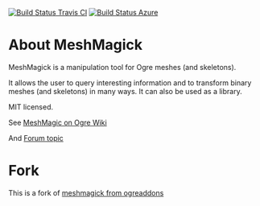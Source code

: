 [![Build Status Travis CI](https://travis-ci.com/blakharaz/meshmagick.svg?branch=master)](https://travis-ci.org/blakharaz/meshmagick)
[![Build Status Azure](https://dev.azure.com/teampantheon/meshmagick/_apis/build/status/blakharaz.meshmagick)](https://dev.azure.com/teampantheon/meshmagick/_build/latest?definitionId=1)

# About MeshMagick
MeshMagick is a manipulation tool for Ogre meshes (and skeletons).

It allows the user to query interesting information and to transform binary meshes (and skeletons) in many ways. It can also be used as a library. 

MIT licensed.

See [MeshMagic on Ogre Wiki](http://www.ogre3d.org/tikiwiki/tiki-index.php?page=MeshMagick)

And [Forum topic](http://www.ogre3d.org/forums/viewtopic.php?f=5&t=32352&p=225217#p225217)

# Fork
This is a fork of [meshmagick from ogreaddons](https://bitbucket.org/ogreaddons/meshmagick)
